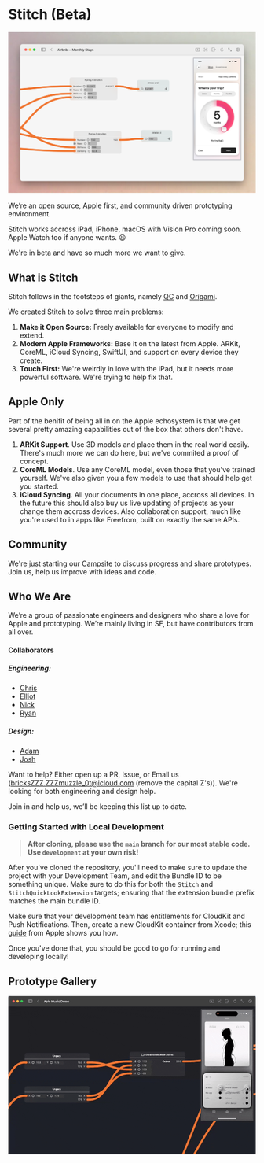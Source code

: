 # Stitch (Beta)

![header](README_Assets/airbnb-monthystays.png)

We’re an open source, Apple first, and community driven prototyping environment.

Stitch works accross iPad, iPhone, macOS with Vision Pro coming soon. Apple Watch too if anyone wants. 😆

We're in beta and have so much more we want to give.

## What is Stitch
Stitch follows in the footsteps of giants, namely [QC](https://en.wikipedia.org/wiki/Quartz_Composer) and [Origami](http://origami.design).

We created Stitch to solve three main problems:

1. **Make it Open Source:** Freely available for everyone to modify and extend.
2. **Modern Apple Frameworks:** Base it on the latest from Apple. ARKit, CoreML, iCloud Syncing, SwiftUI, and support on every device they create.
3. **Touch First:** We're weirdly in love with the iPad, but it needs more powerful software. We're trying to help fix that.

## Apple Only
Part of the benifit of being all in on the Apple echosystem is that we get several pretty amazing capabilities out of the box that others don't have.

1. **ARKit Support**. Use 3D models and place them in the real world easily. There's much more we can do here, but we've commited a proof of concept.
2. **CoreML Models**. Use any CoreML model, even those that you've trained yourself. We've also given you a few models to use that should help get you started.
3. **iCloud Syncing**. All your documents in one place, accross all devices. In the future this should also buy us live updating of projects as your change them accross devices. Also collaboration support, much like you're used to in apps like Freefrom, built on exactly the same APIs.

## Community

We're just starting our [Campsite](https://app.campsite.co/stitch/posts) to discuss progress and share prototypes. Join us, help us improve with ideas and code. 

## Who We Are

We’re a group of passionate engineers and designers who share a love for Apple and prototyping. We’re mainly living in SF, but have contributors from all over.

#### Collaborators
##### Engineering:
* [Chris](https://github.com/pianostringquartet)
* [Elliot](https://x.com/ellbosch)
* [Nick](https://x.com/nickarner)
* [Ryan](https://www.ryapapap.com)

##### Design:
* [Adam](https://adammenges.com)
* [Josh](https://x.com/joshuapekera)

Want to help? Either open up a PR, Issue, or Email us (bricksZZZ.ZZZmuzzle_0t@icloud.com (remove the capital Z's)). We're looking for both engineering and design help.

Join in and help us, we’ll be keeping this list up to date.

### Getting Started with Local Development

> **After cloning, please use the `main` branch for our most stable code. Use `development` at your own risk!**

After you've cloned the repository, you'll need to make sure to update the project with your Development Team, and edit the Bundle ID to be something unique. Make sure to do this for both the `Stitch` and `StitchQuickLookExtension` targets; ensuring that the extension bundle prefix matches the main bundle ID.

Make sure that your development team has entitlements for CloudKit and Push Notifications. Then, create a new CloudKit container from Xcode; this [guide](https://developer.apple.com/documentation/cloudkit/enabling_cloudkit_in_your_app#3403299) from Apple shows you how. 

Once you've done that, you should be good to go for running and developing locally!

## Prototype Gallery
![prototype](README_Assets/CleanShot2024-06-25at23.07.52.gif)
